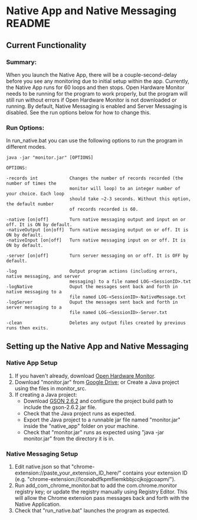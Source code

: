 # Native App and Native Messaging README
## Current Functionality
### Summary:
When you launch the Native App, there will be a couple-second-delay before you see any monitoring due to initial setup within the app. Currently, the Native App runs for 60 loops and then stops. Open Hardware Monitor needs to be running for the program to work properly, but the program will still run without errors if Open Hardware Monitor is not downloaded or running. By default, Native Messaging is enabled and Server Messaging is disabled. See the run options below for how to change this.

### Run Options:
In run_native.bat you can use the following options to run the program in different modes.
```
java -jar "monitor.jar" [OPTIONS]
```
```
OPTIONS:

-records int            Changes the number of records recorded (the number of times the 
                        monitor will loop) to an integer number of your choice. Each loop
                        should take ~2-3 seconds. Without this option, the default number
                        of records recorded is 60.
                        
-native [on|off]        Turn native messaging output and input on or off. It is ON by default.
-nativeOutput [on|off]  Turn native messaging output on or off. It is ON by default.
-nativeInput [on|off]   Turn native messaging input on or off. It is ON by default.

-server [on|off]        Turn server messaging on or off. It is OFF by default.

-log                    Output program actions (including errors, native messaging, and server
                        messaging) to a file named LOG-<SessionID>.txt
-logNative              Ouput the messages sent back and forth in native messaging to a 
                        file named LOG-<SessionID>-NativeMessage.txt
-logServer              Ouput the messages sent back and forth in server messaging to a 
                        file named LOG-<SessionID>-Server.txt

-clean                  Deletes any output files created by previous runs then exits.
```

## Setting up the Native App and Native Messaging
### Native App Setup
1. If you haven't already, download [Open Hardware Monitor](https://openhardwaremonitor.org/).
2. Download "monitor.jar" from [Google Drive](https://drive.google.com/file/d/1td2oqR6QKf5A3exWgvhPubAaLloNgFoU/view?usp=sharing); or Create a Java project using the files in monitor_src. 
3. If creating a Java project:
    * Download [GSON 2.6.2](https://search.maven.org/artifact/com.google.code.gson/gson/2.6.2/jar) and configure the project build path to include the gson-2.6.2.jar file.
    * Check that the Java project runs as expected.
    * Export the Java project to a runnable jar file named "monitor.jar" inside the "native_app" folder on your machine.
    * Check that "monitor.jar" runs as expected using "java -jar monitor.jar" from the directory it is in.

### Native Messaging Setup
1. Edit native.json so that "chrome-extension://paste_your_extension_ID_here/" contains your extension ID (e.g. "chrome-extension://lconabdfkpmfliemkbbjccjkojgcoapm/").
2. Run add_com_chrome_monitor.bat to add the com.chrome.monitor registry key; or update the registry manually using Registry Editor. This will allow the Chrome extension pass messages back and forth with the Native Application.
3. Check that "run_native.bat" launches the program as expected.
